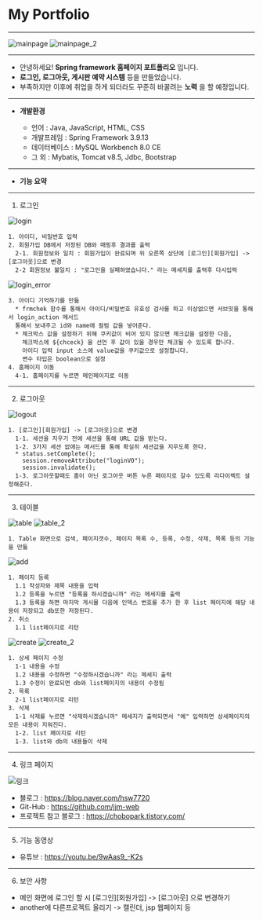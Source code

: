 # My Portfolio
---------------------------------------

![mainpage](https://user-images.githubusercontent.com/76840242/173740502-53252aab-20b1-42ab-bc6a-3a50b69c7670.JPG)
![mainpage_2](https://user-images.githubusercontent.com/76840242/173740504-05b198ff-e71c-4fb7-9f11-d24d9383fed0.JPG)

-------------------------------   
* 안녕하세요! __Spring framework 홈페이지 포트폴리오__ 입니다.   
* __로그인, 로그아웃, 게시판 예약 시스템__ 등을 만들었습니다.   
* 부족하지만 이후에 취업을 하게 되더라도 꾸준히 바꿀려는 __노력__ 을 할 예정입니다.
--------------------------------
  
* __개발환경__
   
  * 언어 : Java, JavaScript, HTML, CSS
  * 개발프레임 : Spring Framework 3.9.13
  * 데이터베이스 : MySQL Workbench 8.0 CE
  * 그 외 : Mybatis, Tomcat v8.5, Jdbc, Bootstrap
    
----------------------------------------

* __기능 요약__

-----------------------------------------

1. 로그인
  
![login](https://user-images.githubusercontent.com/76840242/173723399-84c05bb1-d231-44e4-9c9f-9b946e425790.JPG)
   
    1. 아이디, 비밀번호 입력
    2. 회원가입 DB에서 저장된 DB와 매핑후 결과를 출력
      2-1. 회원정보와 일치 : 회원가입이 완료되며 위 오른쪽 상단에 [로그인][회원가입] -> [로그아웃]으로 변경
      2-2 회원정보 불일치 : "로그인을 실패하였습니다." 라는 메세지를 출력후 다시입력
![login_error](https://user-images.githubusercontent.com/76840242/173731850-c6b4c2c3-11ec-4283-8efd-b52366046709.JPG)

    3. 아이디 기억하기를 만듦
      * frmchek 함수를 통해서 아이디/비밀번호 유효성 검사를 하고 이상없으면 서브밋을 통해서 login_action 메서드  
      통해서 보내주고 id와 name에 컬럼 값을 넣어준다.        
      * 체크박스 값을 설정하기 위해 쿠키값이 비어 있지 않으면 체크값을 설정한 다음,   
        체크박스에 ${chceck} 을 선언 후 값이 있을 경우만 체크될 수 있도록 합니다.
        아이디 입력 input 소스에 value값을 쿠키값으로 설정합니다.    
        변수 타입은 boolean으로 설정
    4. 홈페이지 이동
      4-1. 홈페이지를 누르면 메인페이지로 이동    
----------------------------------------------

2. 로그아웃
  
![logout](https://user-images.githubusercontent.com/76840242/173733931-55a89d0e-ca81-44a8-8d5b-a2ac125394fe.png)
   
    1. [로그인][회원가입] -> [로그아웃]으로 변경
      1-1. 세션을 지우기 전에 세션을 통해 URL 값을 받는다.
      1-2. 3가지 세션 없애는 메서드를 통해 확실히 세션값을 지우도록 한다.
      * status.setComplete();
        session.removeAttribute("loginVO");
        session.invalidate();
      1-3. 로그아웃할때도 홈이 아닌 로그아웃 버튼 누른 페이지로 갈수 있도록 리다이렉트 설정해준다.
      
----------------------------------------------

3. 테이블
  
![table](https://user-images.githubusercontent.com/76840242/173737863-6a904770-9f5b-4f4d-8f46-5360ce4fb8c9.JPG)
![table_2](https://user-images.githubusercontent.com/76840242/173737865-6af2dcbf-f3ab-4e19-8f4c-00443c214b4f.JPG)

    1. Table 화면으로 검색, 페이지갯수, 페이지 목록 수, 등록, 수정, 삭제, 목록 등의 기능을 만듦

![add](https://user-images.githubusercontent.com/76840242/173737868-1f8ec61e-b511-4012-b503-78855b08f4f8.JPG)

    1. 페이지 등록
      1.1 작성자와 제목 내용을 입력
      1.2 등록을 누르면 "등록을 하시겠습니까" 라는 메세지를 출력
      1.3 등록을 하면 마지막 게시물 다음에 인덱스 번호를 추가 한 후 list 페이지에 해당 내용이 저장되고 db또한 저장된다.
    2. 취소
      1.1 list페이지로 리턴

![create](https://user-images.githubusercontent.com/76840242/173737869-03e51388-1280-4882-989e-9f390623901a.JPG)
![create_2](https://user-images.githubusercontent.com/76840242/173737873-a201de9b-f74b-4e02-9ce4-a00c59ea6eb8.JPG)

    1. 상세 페이지 수정   
      1-1 내용을 수정
      1.2 내용을 수정하면 "수정하시겠습니까" 라는 메세지 출력
      1.3 수정이 완료되면 db와 list페이지의 내용이 수정됨
    2. 목록   
      2-1 list페이지로 리턴
    3. 삭제      
      1-1 삭제를 누르면 "삭제하시겠습니까" 메세지가 출력되면서 "예" 입력하면 상세페이지의 모든 내용이 지워진다.
      1-2. list 페이지로 리턴
      1-3. list와 db의 내용들이 삭제
      
----------------------------------------------

4. 링크 페이지     
  
 ![링크](https://user-images.githubusercontent.com/76840242/173740106-b2cc0f9f-266b-4177-8c12-b01fd8600f55.JPG)

    
  * 블로그 : https://blog.naver.com/hsw7720  
  * Git-Hub : https://github.com/jjm-web  
  * 프로젝트 참고 블로그 : https://chobopark.tistory.com/


----------------------------------------------

5. 기능 동영상

  * 유튜브 : https://youtu.be/9wAas9_-K2s

----------------------------------------------


6. 보안 사항
  * 메인 화면에 로그인 할 시 [로그인][회원가입] -> [로그아웃] 으로 변경하기
  * another에 다른프로젝트 올리기
    -> 캘린더, jsp 웹페이지 등
